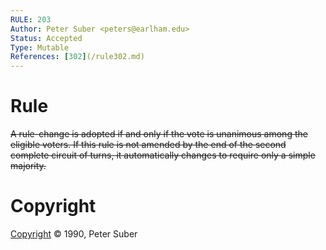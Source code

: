 ```yaml
---
RULE: 203
Author: Peter Suber <peters@earlham.edu>
Status: Accepted
Type: Mutable
References: [302](/rule302.md)
---
```


# Rule

~~A rule-change is adopted if and only if the vote is unanimous among the eligible voters. If this rule is not amended by the end of the second complete circuit of turns, it automatically changes to require only a simple majority.~~

# Copyright

[Copyright](http://legacy.earlham.edu/~peters/copyrite.htm) © 1990, Peter Suber
